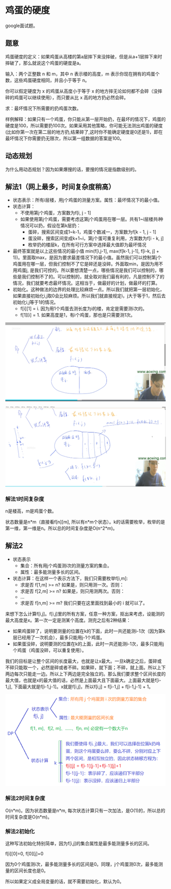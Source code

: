 # 鸡蛋的硬度

google面试题。

## 题意

鸡蛋硬度的定义：如果鸡蛋从高楼的第a层摔下来没摔破，但是从a+1层摔下来时摔破了，那么就说这个鸡蛋的硬度是a。

输入：两个正整数 n 和 m，其中 n 表示楼的高度，m 表示你现在拥有的鸡蛋个数，这些鸡蛋硬度相同，并且小于等于 n。

你可以假定硬度为 x 的鸡蛋从高度小于等于 x 的地方摔无论如何都不会碎（没摔碎的鸡蛋可以继续使用），而只要从比 x 高的地方扔必然会碎。

求：最坏情况下所需要的扔鸡蛋次数。

样例解释：如果只有一个鸡蛋，你只能从第一层开始扔，在最坏的情况下，鸡蛋的硬度是100，所以需要扔100次。如果采用其他策略，你可能无法测出鸡蛋的硬度(比如你第一次在第二层的地方扔,结果碎了,这时你不能确定硬度是0还是1)，即在最坏情况下你需要扔无限次，所以第一组数据的答案是100。

## 动态规划

为什么用动态规划？因为如果爆搜的话，要搜的情况是指数级别的。

## 解法1（网上最多，时间复杂度稍高）

- 状态表示：所有i层楼，用j个鸡蛋的测量方案。属性：最坏情况下的最小值。
- 状态计算：
  - 不使用第j个鸡蛋，方案数为f[i, j - 1]
  - 如果使用第j个鸡蛋，需要考虑这第j个鸡蛋用在哪一层。共有1~i层楼共i种情况可以扔，假设在第k层扔：
    - 蛋碎，搜索区间变成1~k-1，鸡蛋个数减一，方案数为f[k - 1, j - 1]
    - 蛋没碎，搜索区间变成k+1~i，第j个蛋可重复利用，方案数为f[i - k, j]
    - 枚举扔的楼层k，在所有可行方案中选择最大值即为最坏情况
- 最终答案就是以上这些情况的最小值 min(f[i,j-1], max(f[k-1, j-1], f[i-k, j] + 1))。里面取max，是因为要求最差情况下的最小值。虽然我们可以控制第j个鸡蛋用在哪一层，但我们控制不了它是碎还是没碎。外面取min，是因为用不用鸡蛋j, 是我们可控的。所以要想清楚一点，哪些情况是我们可以控制的，哪些是我们控制不了的。可以控制的，就全取对我们最有利的，凡是控制不了的情况，我们就要考虑最坏情况。这相当于，做最好的计划，做最坏的打算。
- 初始化。这种做法的边界的处理比较麻烦一点。所以我们就把第一层初始化，如果直接初始化i,j取0会比较麻烦。所以我们就直接规定i，j大于等于1，然后去初始化i,j等于1的情况。
  - f[i][1] = i.  因为用1个鸡蛋去测长度为i的楼，肯定是需要测i次的。
  - f[1][i] = 1. 如果高度是1，有i个鸡蛋，那也是只需要测1次。

![](imgs/1.png)

![](imgs/2.png)

### 解法1时间复杂度

n是楼高，m是鸡蛋个数。

状态数量是n\*m（直接看f[n][m], 所以有n\*m个状态）。k的话需要枚举，枚举的是第一维，第一维是n。所以总的时间复杂度是O(n^2*m)。

## 解法2

- 状态表示
  - 集合：所有用j个鸡蛋测i次的测量方案的集合。
  - 属性：最多能测量多长的区间。
- 状态计算：在这样一个表示方法下，我们只需要枚举f[i,m]:
  - 求是否 f[1,m] >= n? 如果是，则只用测一次。否则：
  - 求是否 f[2,m] >= n? 如果是，则只用测两次。否则：
  - ...
  - 求是否 f[n,m] >= m? 我们只要在这里面找到最小的 i 就可以了。

来想下怎么计算f[i,j]。f[i,j]里的所有方案，任意一种方案，抠出来考虑，设能测的最大高度是x。第一次一定是测某个高度。测完之后有2种结果：

- 如果鸡蛋碎了，说明要测量的位置在k的下面，此时一共还能测i-1次（因为第k层已经用了一次机会），最多只能用j-1个鸡蛋。
- 如果蛋没碎，说明要测的位置在k的上面，此时一共还能测i-1次，最多只能用j个鸡蛋（鸡蛋没碎，可以重复使用）。

我们的目标是让整个区间的长度最大，也就是让x最大。一旦k确定之后，蛋碎或不碎只能取一个，必然是碎或者不碎。如果碎，就下面；不碎，就上面。所以上下两边每次只能走一边。所以上下两边是完全独立的。那么我们要求整个区间长度的最大值，也就是x的最大值的话，必然是上面最大且下面最大。上面最大就是f[i-1,j], 下面最大就是f[i-1,j-1]。x就是f[i,j]，所以f[i,j] = f[i-1,j] + f[i-1,j-1] + 1。

![](imgs/3.png)

### 解法2时间复杂度

O(n\*m)。因为状态数量是n\*m, 每次状态计算只有一次加法，是O(1)的，所以总的时间复杂度是O(n\*m)。

### 解法2初始化

这种写法初始化特别简单，因为f[i,j]的集合属性是最多能测量多长的区间。

f[i][0]=0, f[0][j]=0

因为0个鸡蛋测i次，最多能测量多长的区间是0。同理，j个鸡蛋测0次，最多能测量的区间长度也是0。

所以如果定义成全局变量的话，就不需要初始化，默认为0。

